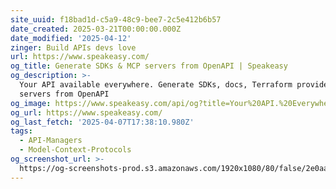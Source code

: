 ```yaml
---
site_uuid: f18bad1d-c5a9-48c9-bee7-2c5e412b6b57
date_created: 2025-03-21T00:00:00.000Z
date_modified: '2025-04-12'
zinger: Build APIs devs love
url: https://www.speakeasy.com/
og_title: Generate SDKs & MCP servers from OpenAPI | Speakeasy
og_description: >-
  Your API available everywhere. Generate SDKs, docs, Terraform providers & MCP
  servers from OpenAPI
og_image: https://www.speakeasy.com/api/og?title=Your%20API.%20Everywhere.
og_url: https://www.speakeasy.com/
og_last_fetch: '2025-04-07T17:38:10.980Z'
tags:
  - API-Managers
  - Model-Context-Protocols
og_screenshot_url: >-
  https://og-screenshots-prod.s3.amazonaws.com/1920x1080/80/false/2e0aad2913224650c8e8792f55c592f3fa4fe8dfc0b547f8ca11d475c4ea0281.jpeg
---
```






